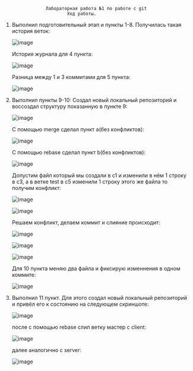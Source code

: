                     Лабораторная работа №1 по работе с git
                            Ход работы.
1) Выполнил подготовительный этап и пункты 1-8.
   Получилась такая история веток:
   
   ![image](https://github.com/user-attachments/assets/56c9b1bf-7dd6-4fd6-b6d4-2cd815f9f29f)
   
   История журнала для 4 пункта:
   
   ![image](https://github.com/user-attachments/assets/62a0012b-5bb1-4a2d-87af-6202134b83f1)
   
   Разница между 1 и 3 коммитами для 5 пункта:
   
   ![image](https://github.com/user-attachments/assets/d38aad7c-c4de-4d94-9e47-d7ab286d6fa1)
2) Выполнил пункты 9-10:
   Создал новый локальный репозиторий и воссоздал структуру показанную в пункте 9:

   ![image](https://github.com/user-attachments/assets/20310d6e-4354-45da-8ca5-bc52e55fcb5b)

   С помощью merge сделал пункт a(без конфликтов):

   ![image](https://github.com/user-attachments/assets/3dbe5889-4a9e-48f7-8c62-fcbaa6f323a8)

   C помощью rebase сделал пункт b(без конфликтов):

   ![image](https://github.com/user-attachments/assets/06cb83c4-d120-4596-b4a4-ac243b61ee5b)

   Допустим файл который мы создали в c1 и изменили в нём 1 строку в c3, а в ветке test в c5 изменили 1 строку этого же файла то получим конфликт:

   ![image](https://github.com/user-attachments/assets/9795a3f4-bc99-4c97-90b2-662b92253ce9)

   ![image](https://github.com/user-attachments/assets/a87408d7-966f-414e-b6da-fb5b1ae34946)

    Решаем конфликт, делаем коммит и слияние происходит:

   ![image](https://github.com/user-attachments/assets/a6af6686-2fc4-44ac-b72d-e2c3bacaa1e7)

   ![image](https://github.com/user-attachments/assets/79e19841-9960-49ea-b0f4-df13c2b6fc7d)

   ![image](https://github.com/user-attachments/assets/6575aee2-4c5b-4368-8446-1200ca9a058c)

   Для 10 пункта меняю два файла и фиксирую изменнения в одном коммите:
   
   ![image](https://github.com/user-attachments/assets/eb18cafc-94c7-4699-8967-1101ae1d852d)

4) Выполнил 11 пункт.
   Для этого создал новый локальный репозиторий и привёл его к состоянию на следующем скриншоте:
   
   ![image](https://github.com/user-attachments/assets/532b210f-c7ce-46d7-8905-fdc694938538)

   после с помощью rebase слил ветку мастер с client:

   ![image](https://github.com/user-attachments/assets/ba8b6348-ca2c-41f1-8702-fdd33a42a993)

   далее аналогично c server:

   ![image](https://github.com/user-attachments/assets/09215d8f-1a49-4cda-83bb-e58522c36b2e)






   
   



   

   

